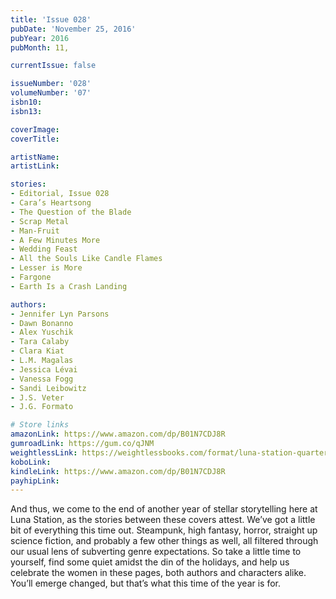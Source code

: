 ```yaml
---
title: 'Issue 028'
pubDate: 'November 25, 2016'
pubYear: 2016
pubMonth: 11,

currentIssue: false

issueNumber: '028'
volumeNumber: '07'
isbn10: 
isbn13: 

coverImage: 
coverTitle: 

artistName: 
artistLink: 

stories:
- Editorial, Issue 028
- Cara’s Heartsong
- The Question of the Blade
- Scrap Metal
- Man-Fruit
- A Few Minutes More
- Wedding Feast
- All the Souls Like Candle Flames
- Lesser is More
- Fargone
- Earth Is a Crash Landing

authors:
- Jennifer Lyn Parsons
- Dawn Bonanno
- Alex Yuschik
- Tara Calaby
- Clara Kiat
- L.M. Magalas
- Jessica Lévai
- Vanessa Fogg
- Sandi Leibowitz
- J.S. Veter
- J.G. Formato

# Store links
amazonLink: https://www.amazon.com/dp/B01N7CDJ8R
gumroadLink: https://gum.co/qJNM
weightlessLink: https://weightlessbooks.com/format/luna-station-quarterly-issue-28
koboLink: 
kindleLink: https://www.amazon.com/dp/B01N7CDJ8R
payhipLink: 
---
```


And thus, we come to the end of another year of stellar storytelling here at Luna Station, as the stories between these covers attest.
We’ve got a little bit of everything this time out. Steampunk, high fantasy, horror, straight up science fiction, and probably a few other things as well, all filtered through our usual lens of subverting genre expectations.
So take a little time to yourself, find some quiet amidst the din of the holidays, and help us celebrate the women in these pages, both authors and characters alike. You’ll emerge changed, but that’s what this time of the year is for.

